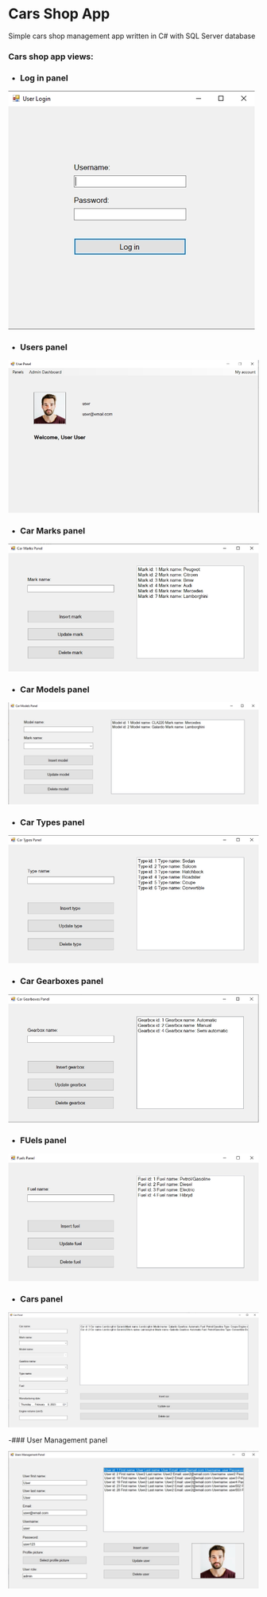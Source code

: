 # Cars Shop App
Simple cars shop management app written in C# with SQL Server database

### Cars shop app views:
- ### Log in panel

![Log in panel](CarsShopApp/AppForms/Screenshot_4.jpg)

- ### Users panel

![Users panel](CarsShopApp/AppForms/Screenshot_5.jpg)

- ### Car Marks panel

![Car Marks panel](CarsShopApp/AppForms/Screenshot_1.jpg)

- ### Car Models panel

![Car Models panel](CarsShopApp/AppForms/Screenshot_2.jpg)

- ### Car Types panel

![Car Types panel](CarsShopApp/AppForms/Screenshot_3.jpg)

- ### Car Gearboxes panel

![Car Gearboxes panel](CarsShopApp/AppForms/Screenshot_6.jpg)

- ### FUels panel

![Fuels panel](CarsShopApp/AppForms/Screenshot_7.jpg)

- ### Cars panel
![Cars panel](CarsShopApp/AppForms/Screenshot_8.jpg)

-### User Management panel

![User Management panel](CarsShopApp/AppForms/Screenshot_9.jpg)
